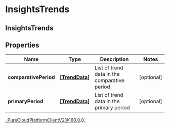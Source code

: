 # InsightsTrends

## InsightsTrends

## Properties

|Name | Type | Description | Notes|
|------------ | ------------- | ------------- | -------------|
| **comparativePeriod** | [**[TrendData]**](TrendData) | List of trend data in the comparative period | [optional] |
| **primaryPeriod** | [**[TrendData]**](TrendData) | List of trend data in the primary period | [optional] |



_PureCloudPlatformClientV2@160.0.0_
